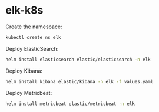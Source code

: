 # elk-k8s
Create the namespace:
```bash
kubectl create ns elk
```

Deploy ElasticSearch:
```bash
helm install elasticsearch elastic/elasticsearch -n elk
```

Deploy Kibana:
```bash
helm install kibana elastic/kibana -n elk -f values.yaml
```

Deploy Metricbeat:
```bash
helm install metricbeat elastic/metricbeat -n elk
```
